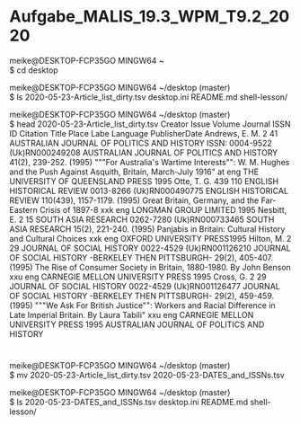 # Aufgabe_MALIS_19.3_WPM_T9.2_2020

meike@DESKTOP-FCP35GO MINGW64 ~     
$ cd desktop

meike@DESKTOP-FCP35GO MINGW64 ~/desktop (master)     
$ ls                                                                                                                    2020-05-23-Article_list_dirty.tsv  desktop.ini  README.md  shell-lesson/

meike@DESKTOP-FCP35GO MINGW64 ~/desktop (master)     
$ head 2020-05-23-Article_list_dirty.tsv                                                                                          Creator Issue   Volume  Journal ISSN    ID      Citation        Title   Place Labe      Language        PublisherDate
Andrews, E. M.  2       41      AUSTRALIAN JOURNAL OF POLITICS AND HISTORY      ISSN: 0004-9522 (Uk)RN000249208 AUSTRALIAN JOURNAL OF POLITICS AND HISTORY 41(2), 239-252. (1995)       """For Australia's Wartime Interests"": W. M. Hughes and the Push Against Asquith, Britain, March-July 1916"    at      eng     THE UNIVERSITY OF QUEENSLAND PRESS      1995
Otte, T. G.     439     110     ENGLISH HISTORICAL REVIEW       0013-8266       (Uk)RN000490775 ENGLISH HISTORICAL REVIEW 110(439), 1157-1179. (1995)   Great Britain, Germany, and the Far-Eastern Crisis of 1897-8    xxk     eng     LONGMAN GROUP LIMITED   1995
Nesbitt, E.     2       15      SOUTH ASIA RESEARCH     0262-7280       (Uk)RN000733465 SOUTH ASIA RESEARCH 15(2), 221-240. (1995)      Panjabis in Britain: Cultural History and Cultural Choices      xxk     eng     OXFORD UNIVERSITY PRESS1995
Hilton, M.      2       29      JOURNAL OF SOCIAL HISTORY       0022-4529       (Uk)RN001126210 JOURNAL OF SOCIAL HISTORY -BERKELEY THEN PITTSBURGH- 29(2), 405-407. (1995)     The Rise of Consumer Society in Britain, 1880-1980. By John Benson      xxu     eng     CARNEGIE MELLON UNIVERSITY PRESS        1995
Cross, G.       2       29      JOURNAL OF SOCIAL HISTORY       0022-4529       (Uk)RN001126477 JOURNAL OF SOCIAL HISTORY -BERKELEY THEN PITTSBURGH- 29(2), 459-459. (1995)     """We Ask For British Justice"": Workers and Racial Difference in Late Imperial Britain. By Laura Tabili"       xxu     eng     CARNEGIE MELLON UNIVERSITY PRESS        1995 AUSTRALIAN JOURNAL OF POLITICS AND HISTORY
#
#
#

meike@DESKTOP-FCP35GO MINGW64 ~/desktop (master)     
$ mv 2020-05-23-Article_list_dirty.tsv 2020-05-23-DATES_and_ISSNs.tsv

meike@DESKTOP-FCP35GO MINGW64 ~/desktop (master)     
$ ls
2020-05-23-DATES_and_ISSNs.tsv  desktop.ini  README.md  shell-lesson/
